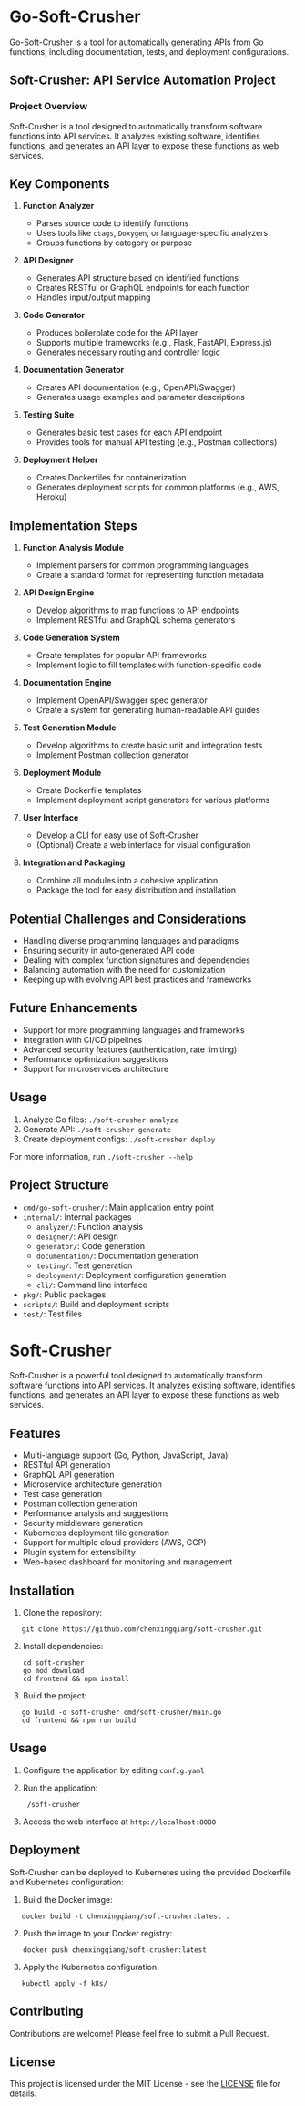 # Go-Soft-Crusher

Go-Soft-Crusher is a tool for automatically generating APIs from Go functions, including documentation, tests, and deployment configurations.

## Soft-Crusher: API Service Automation Project

### Project Overview

Soft-Crusher is a tool designed to automatically transform software functions into API services. It analyzes existing software, identifies functions, and generates an API layer to expose these functions as web services.

## Key Components

1. **Function Analyzer**
   - Parses source code to identify functions
   - Uses tools like `ctags`, `Doxygen`, or language-specific analyzers
   - Groups functions by category or purpose

2. **API Designer**
   - Generates API structure based on identified functions
   - Creates RESTful or GraphQL endpoints for each function
   - Handles input/output mapping

3. **Code Generator**
   - Produces boilerplate code for the API layer
   - Supports multiple frameworks (e.g., Flask, FastAPI, Express.js)
   - Generates necessary routing and controller logic

4. **Documentation Generator**
   - Creates API documentation (e.g., OpenAPI/Swagger)
   - Generates usage examples and parameter descriptions

5. **Testing Suite**
   - Generates basic test cases for each API endpoint
   - Provides tools for manual API testing (e.g., Postman collections)

6. **Deployment Helper**
   - Creates Dockerfiles for containerization
   - Generates deployment scripts for common platforms (e.g., AWS, Heroku)

## Implementation Steps

1. **Function Analysis Module**
   - Implement parsers for common programming languages
   - Create a standard format for representing function metadata

2. **API Design Engine**
   - Develop algorithms to map functions to API endpoints
   - Implement RESTful and GraphQL schema generators

3. **Code Generation System**
   - Create templates for popular API frameworks
   - Implement logic to fill templates with function-specific code

4. **Documentation Engine**
   - Implement OpenAPI/Swagger spec generator
   - Create a system for generating human-readable API guides

5. **Test Generation Module**
   - Develop algorithms to create basic unit and integration tests
   - Implement Postman collection generator

6. **Deployment Module**
   - Create Dockerfile templates
   - Implement deployment script generators for various platforms

7. **User Interface**
   - Develop a CLI for easy use of Soft-Crusher
   - (Optional) Create a web interface for visual configuration

8. **Integration and Packaging**
   - Combine all modules into a cohesive application
   - Package the tool for easy distribution and installation

## Potential Challenges and Considerations

- Handling diverse programming languages and paradigms
- Ensuring security in auto-generated API code
- Dealing with complex function signatures and dependencies
- Balancing automation with the need for customization
- Keeping up with evolving API best practices and frameworks

## Future Enhancements

- Support for more programming languages and frameworks
- Integration with CI/CD pipelines
- Advanced security features (authentication, rate limiting)
- Performance optimization suggestions
- Support for microservices architecture

## Usage

1. Analyze Go files: `./soft-crusher analyze`
2. Generate API: `./soft-crusher generate`
3. Create deployment configs: `./soft-crusher deploy`

For more information, run `./soft-crusher --help`

## Project Structure

- `cmd/go-soft-crusher/`: Main application entry point
- `internal/`: Internal packages
  - `analyzer/`: Function analysis
  - `designer/`: API design
  - `generator/`: Code generation
  - `documentation/`: Documentation generation
  - `testing/`: Test generation
  - `deployment/`: Deployment configuration generation
  - `cli/`: Command line interface
- `pkg/`: Public packages
- `scripts/`: Build and deployment scripts
- `test/`: Test files


# Soft-Crusher

Soft-Crusher is a powerful tool designed to automatically transform software functions into API services. It analyzes existing software, identifies functions, and generates an API layer to expose these functions as web services.

## Features

- Multi-language support (Go, Python, JavaScript, Java)
- RESTful API generation
- GraphQL API generation
- Microservice architecture generation
- Test case generation
- Postman collection generation
- Performance analysis and suggestions
- Security middleware generation
- Kubernetes deployment file generation
- Support for multiple cloud providers (AWS, GCP)
- Plugin system for extensibility
- Web-based dashboard for monitoring and management

## Installation

1. Clone the repository:

```
   git clone https://github.com/chenxingqiang/soft-crusher.git
   ```

2. Install dependencies:

   ```
   cd soft-crusher
   go mod download
   cd frontend && npm install
   ```

3. Build the project:

```
   go build -o soft-crusher cmd/soft-crusher/main.go
   cd frontend && npm run build
   ```

## Usage

1. Configure the application by editing `config.yaml`

2. Run the application:

   ```
   ./soft-crusher
   ```

3. Access the web interface at `http://localhost:8080`

## Deployment

Soft-Crusher can be deployed to Kubernetes using the provided Dockerfile and Kubernetes configuration:

1. Build the Docker image:

```
   docker build -t chenxingqiang/soft-crusher:latest .
   ```

2. Push the image to your Docker registry:

   ```
   docker push chenxingqiang/soft-crusher:latest
   ```

3. Apply the Kubernetes configuration:

```
   kubectl apply -f k8s/
   ```

## Contributing

Contributions are welcome! Please feel free to submit a Pull Request.

## License

This project is licensed under the MIT License - see the [LICENSE](LICENSE) file for details.
